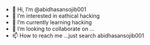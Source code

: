 - 👋 Hi, I’m @abidhasansojib001
- 👀 I’m interested in eathical hacking
- 🌱 I’m currently learning hacking
- 💞️ I’m looking to collaborate on ...
- 📫 How to reach me ...just search abidhasansojib001

<!---
abidhasansojib001/abidhasansojib001 is a ✨ special ✨ repository because its `README.md` (this file) appears on your GitHub profile.
You can click the Preview link to take a look at your changes.
--->
